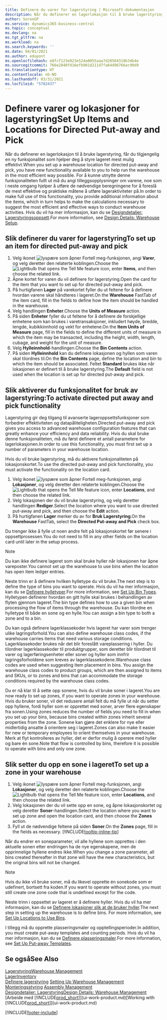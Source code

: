 ```yaml
---
title: Definere du varer for lagerstyring | Microsoft-dokumentasjon
description: Når du definerer en lagerlokasjon til å bruke lagerstyring, får du tilgjengelig en ny funksjonalitet som hjelper deg å styre lageret mest mulig effektivt.
author: SorenGP
ms.service: dynamics365-business-central
ms.topic: conceptual
ms.devlang: na
ms.tgt_pltfrm: na
ms.workload: na
ms.search.keywords: ''
ms.date: 04/01/2021
ms.author: edupont
ms.openlocfilehash: e8fcf123e923e524a0055aaa7d20504318b34b4e
ms.sourcegitcommit: 766e2840fd16efb901d211d7fa64d96766ac99d9
ms.translationtype: HT
ms.contentlocale: nb-NO
ms.lasthandoff: 03/31/2021
ms.locfileid: "5782437"
---
```

# <a name="set-up-items-and-locations-for-directed-put-away-and-pick"></a><span data-ttu-id="83169-103">Definere varer og lokasjoner for lagerstyring</span><span class="sxs-lookup"><span data-stu-id="83169-103">Set Up Items and Locations for Directed Put-away and Pick</span></span>
<span data-ttu-id="83169-104">Når du definerer en lagerlokasjon til å bruke lagerstyring, får du tilgjengelig en ny funksjonalitet som hjelper deg å styre lageret mest mulig effektivt.</span><span class="sxs-lookup"><span data-stu-id="83169-104">When you set up a warehouse location for directed put-away and pick, you have new functionality available to you to help run the warehouse in the most efficient way possible.</span></span> <span data-ttu-id="83169-105">For å kunne utnytte denne funksjonaliteten fullt ut må du angi tilleggsopplysninger om varene, noe som i neste omgang hjelper å utføre de nødvendige beregningene for å foreslå de mest effektive og praktiske måtene å utføre lageraktiviteter på.</span><span class="sxs-lookup"><span data-stu-id="83169-105">In order to make full use of this functionality, you provide additional information about the items, which in turn helps to make the calculations necessary to suggest the most efficient and effective ways to conduct warehouse activities.</span></span> <span data-ttu-id="83169-106">Hvis du vil ha mer informasjon, kan du se [Designdetaljer: Lagerstyringsoppsett](design-details-warehouse-setup.md).</span><span class="sxs-lookup"><span data-stu-id="83169-106">For more information, see [Design Details: Warehouse Setup](design-details-warehouse-setup.md).</span></span>

## <a name="to-set-up-an-item-for-directed-put-away-and-pick"></a><span data-ttu-id="83169-107">Slik definerer du varer for lagerstyring</span><span class="sxs-lookup"><span data-stu-id="83169-107">To set up an item for directed put-away and pick</span></span>  
1.  <span data-ttu-id="83169-108">Velg ikonet ![lyspære som åpner Fortell meg-funksjonen](media/ui-search/search_small.png "Fortell hva du vil gjøre"), angi **Varer**, og velg deretter den relaterte koblingen.</span><span class="sxs-lookup"><span data-stu-id="83169-108">Choose the ![Lightbulb that opens the Tell Me feature](media/ui-search/search_small.png "Tell me what you want to do") icon, enter **Items**, and then choose the related link.</span></span>  
2.  <span data-ttu-id="83169-109">Åpne kortet for varen du vil definere for lagerstyring.</span><span class="sxs-lookup"><span data-stu-id="83169-109">Open the card for the item that you want to set up for directed put-away and pick.</span></span>
3. <span data-ttu-id="83169-110">På hurtigfanen **Lager** på varekortet fyller du ut feltene for å definere hvordan varene skal håndteres i lageret.</span><span class="sxs-lookup"><span data-stu-id="83169-110">On the **Warehouse** FastTab of the item card, fill in the fields to define how the item should be handled in the warehouse.</span></span>  
4.  <span data-ttu-id="83169-111">Velg handlingen **Enheter**.</span><span class="sxs-lookup"><span data-stu-id="83169-111">Choose the **Units of Measure** action.</span></span>
5. <span data-ttu-id="83169-112">På siden **Enheter** fyller du ut feltene for å definere de forskjellige enhetene som kan brukes i varetransaksjoner, inkludert høyde, bredde, lengde, kubikkinnhold og vekt for enhetene.</span><span class="sxs-lookup"><span data-stu-id="83169-112">On the **Item Units of Measure** page, fill in the fields to define the different units of measure in which the item may be transacted, including the height, width, length, cubage, and weight for the unit of measure.</span></span>
6. <span data-ttu-id="83169-113">Velg **Hylleinnhold**-handlingen.</span><span class="sxs-lookup"><span data-stu-id="83169-113">Choose the **Bin Contents** action.</span></span>
7. <span data-ttu-id="83169-114">På siden **Hylleinnhold** kan du definere lokasjonen og hyllen som varen skal tilordnes til.</span><span class="sxs-lookup"><span data-stu-id="83169-114">On the **Bin Contents** page, define the location and bin to which the item should be associated.</span></span> <span data-ttu-id="83169-115">Feltet **Standard** brukes ikke når lokasjonen er definert til å bruke lagerstyring.</span><span class="sxs-lookup"><span data-stu-id="83169-115">The **Default** field is not used when the location is set up for directed put-away and pick.</span></span>  

## <a name="to-activate-directed-put-away-and-pick-functionality"></a><span data-ttu-id="83169-116">Slik aktiverer du funksjonalitet for bruk av lagerstyring:</span><span class="sxs-lookup"><span data-stu-id="83169-116">To activate directed put away and pick functionality</span></span>  
<span data-ttu-id="83169-117">Lagerstyring gir deg tilgang til avanserte lageroppsettsfunksjoner som forbedrer effektiviteten og datapåliteligheten.</span><span class="sxs-lookup"><span data-stu-id="83169-117">Directed put-away and pick gives you access to advanced warehouse configuration features that can greatly enhance your efficiency and data reliability.</span></span> <span data-ttu-id="83169-118">Hvis du skal bruke denne funksjonaliteten, må du først definere et antall parametere for lagerlokasjonen.</span><span class="sxs-lookup"><span data-stu-id="83169-118">In order to use this functionality, you must first set up a number of parameters in your warehouse location.</span></span>  

<span data-ttu-id="83169-119">Hvis du vil bruke lagerstyring, må du aktivere funksjonaliteten på lokasjonskortet.</span><span class="sxs-lookup"><span data-stu-id="83169-119">To use the directed put-away and pick functionality, you must activate the functionality on the location card.</span></span>    
1.  <span data-ttu-id="83169-120">Velg ikonet ![lyspære som åpner Fortell meg-funksjonen](media/ui-search/search_small.png "Fortell hva du vil gjøre"), angi **Lokasjoner**, og velg deretter den relaterte koblingen.</span><span class="sxs-lookup"><span data-stu-id="83169-120">Choose the ![Lightbulb that opens the Tell Me feature](media/ui-search/search_small.png "Tell me what you want to do") icon, enter **Locations**, and then choose the related link.</span></span>  
2.  <span data-ttu-id="83169-121">Velg lokasjonen der du vil bruke lagerstyring, og velg deretter handlingen **Rediger**.</span><span class="sxs-lookup"><span data-stu-id="83169-121">Select the location where you want to use directed put-away and pick, and then choose the **Edit** action.</span></span>  
3.  <span data-ttu-id="83169-122">På hurtigfanen **Lager** merker du av for **Bruk Lagerstyring**.</span><span class="sxs-lookup"><span data-stu-id="83169-122">On the **Warehouse** FastTab, select the **Directed Put-away and Pick** check box.</span></span>  

<span data-ttu-id="83169-123">Du trenger ikke å fylle ut noen andre felt på lokasjonskortet før senere i oppsettprosessen.</span><span class="sxs-lookup"><span data-stu-id="83169-123">You do not need to fill in any other fields on the location card until later in the setup process.</span></span>  

> [!NOTE]  
>  <span data-ttu-id="83169-124">Du kan ikke definere lageret som skal bruke hyller når lokasjonen har åpne vareposter.</span><span class="sxs-lookup"><span data-stu-id="83169-124">You cannot set up the warehouse to use bins when the location has open item ledger entries.</span></span>  

<span data-ttu-id="83169-125">Neste trinn er å definere hvilken hylletype du vil bruke.</span><span class="sxs-lookup"><span data-stu-id="83169-125">The next step is to define the type of bins you want to operate.</span></span> <span data-ttu-id="83169-126">Hvis du vil ha mer informasjon, kan du se [Definere hylletyper](warehouse-how-to-set-up-bin-types.md).</span><span class="sxs-lookup"><span data-stu-id="83169-126">For more information, see [Set Up Bin Types](warehouse-how-to-set-up-bin-types.md).</span></span> <span data-ttu-id="83169-127">Hylletypen definerer hvordan en gitt hylle skal brukes i behandlingen av flyten gjennom lageret.</span><span class="sxs-lookup"><span data-stu-id="83169-127">The bin type defines how to use a given bin when processing the flow of items through the warehouse.</span></span> <span data-ttu-id="83169-128">Du kan tilordne en hylletype til både en sone og en hylle.</span><span class="sxs-lookup"><span data-stu-id="83169-128">You can assign a bin type to both a zone and to a bin.</span></span>  

<span data-ttu-id="83169-129">Du kan også definere lagerklassekoder hvis lageret har varer som trenger ulike lagringsforhold.</span><span class="sxs-lookup"><span data-stu-id="83169-129">You can also define warehouse class codes, if the warehouse carries items that need various storage conditions.</span></span> <span data-ttu-id="83169-130">Lagerklassekoder brukes når det blir foreslått vareplassering i hyller. Du tilordner lagerklassekoder til produktgrupper, som deretter blir tilordnet til varer og lagerføringsenheter eller soner og hyller som innfrir lagringsforholdene som kreves av lagerklassekodene.</span><span class="sxs-lookup"><span data-stu-id="83169-130">Warehouse class codes are used when suggesting item placement in bins. You assign the warehouse class codes to product groups, which are then assigned to items and SKUs, or to zones and bins that can accommodate the storage conditions required by the warehouse class codes.</span></span>  

<span data-ttu-id="83169-131">Du er nå klar til å sette opp sonene, hvis du vil bruke soner i lageret.</span><span class="sxs-lookup"><span data-stu-id="83169-131">You are now ready to set up zones, if you want to operate zones in your warehouse.</span></span> <span data-ttu-id="83169-132">Hvis du bruker soner, vil det redusere antall felt du må fylle ut når du setter opp hyllene, fordi hyller som er opprettet med soner, arver flere egenskaper fra sonen.</span><span class="sxs-lookup"><span data-stu-id="83169-132">Using zones reduces the number of fields you need to fill in when you set up your bins, because bins created within zones inherit several properties from the zone.</span></span> <span data-ttu-id="83169-133">Sonene kan gjøre det enklere for nye eller midlertidig ansatte å orientere seg i lageret.</span><span class="sxs-lookup"><span data-stu-id="83169-133">Zones can also make it easier for new or temporary employees to orient themselves in your warehouse.</span></span> <span data-ttu-id="83169-134">Merk at flyt kontrolleres av hyller, det er derfor mulig å operere med hyller og bare én sone.</span><span class="sxs-lookup"><span data-stu-id="83169-134">Note that flow is controlled by bins, therefore it is possible to operate with bins and only one zone.</span></span>  

## <a name="to-set-up-a-zone-in-your-warehouse"></a><span data-ttu-id="83169-135">Slik setter du opp en sone i lageret</span><span class="sxs-lookup"><span data-stu-id="83169-135">To set up a zone in your warehouse</span></span>  
1.  <span data-ttu-id="83169-136">Velg ikonet ![lyspære som åpner Fortell meg-funksjonen](media/ui-search/search_small.png "Fortell hva du vil gjøre"), angi **Lokasjoner**, og velg deretter den relaterte koblingen.</span><span class="sxs-lookup"><span data-stu-id="83169-136">Choose the ![Lightbulb that opens the Tell Me feature](media/ui-search/search_small.png "Tell me what you want to do") icon, enter **Locations**, and then choose the related link.</span></span>  
2.  <span data-ttu-id="83169-137">Velg lokasjonen der du vil sette opp en sone, og åpne lokasjonskortet og velg deretter **Soner**-handlingen.</span><span class="sxs-lookup"><span data-stu-id="83169-137">Select the location where you want to set up zone and open the location card, and then choose the **Zones** action.</span></span>  
3.  <span data-ttu-id="83169-138">Fyll ut de nødvendige feltene på siden **Soner**.</span><span class="sxs-lookup"><span data-stu-id="83169-138">On the **Zones** page, fill in the fields as necessary.</span></span> [!INCLUDE[tooltip-inline-tip](includes/tooltip-inline-tip_md.md)]  

<span data-ttu-id="83169-139">Når du endrer en soneparameter, vil alle hyllene som opprettes i den aktuelle sonen etter endringen ha de nye egenskapene, men de opprinnelige hyllene endres ikke.</span><span class="sxs-lookup"><span data-stu-id="83169-139">When you change a zone parameter, all bins created thereafter in that zone will have the new characteristics, but the original bins will not be changed.</span></span>  

> [!NOTE]  
>  <span data-ttu-id="83169-140">Hvis du ikke vil bruke soner, må du likevel opprette én sonekode som er udefinert, bortsett fra koden.</span><span class="sxs-lookup"><span data-stu-id="83169-140">If you want to operate without zones, you must still create one zone code that is undefined except for the code.</span></span>  

<span data-ttu-id="83169-141">Neste trinn i oppsettet av lageret er å definere hyller. Hvis du vil ha mer informasjon, kan du se [Definere lokasjoner slik at de bruker hyller](warehouse-how-to-set-up-locations-to-use-bins.md).</span><span class="sxs-lookup"><span data-stu-id="83169-141">The next step in setting up the warehouse is to define bins. For more information, see [Set Up Locations to Use Bins](warehouse-how-to-set-up-locations-to-use-bins.md).</span></span>  

<span data-ttu-id="83169-142">I tillegg må du opprette plasseringsmaler og opptellingsperioder.</span><span class="sxs-lookup"><span data-stu-id="83169-142">In addition, you must create put-away templates and counting periods.</span></span> <span data-ttu-id="83169-143">Hvis du vil ha mer informasjon, kan du se [Definere plasseringsmaler](warehouse-how-to-set-up-put-away-templates.md).</span><span class="sxs-lookup"><span data-stu-id="83169-143">For more information, see [Set Up Put-away Templates](warehouse-how-to-set-up-put-away-templates.md).</span></span>  

## <a name="see-also"></a><span data-ttu-id="83169-144">Se også</span><span class="sxs-lookup"><span data-stu-id="83169-144">See Also</span></span>  
[<span data-ttu-id="83169-145">Lagerstyring</span><span class="sxs-lookup"><span data-stu-id="83169-145">Warehouse Management</span></span>](warehouse-manage-warehouse.md)  
[<span data-ttu-id="83169-146">Lager</span><span class="sxs-lookup"><span data-stu-id="83169-146">Inventory</span></span>](inventory-manage-inventory.md)  
<span data-ttu-id="83169-147">[Definere lagerstyring](warehouse-setup-warehouse.md)   </span><span class="sxs-lookup"><span data-stu-id="83169-147">[Setting Up Warehouse Management](warehouse-setup-warehouse.md)   </span></span>  
<span data-ttu-id="83169-148">[Monteringsstyring](assembly-assemble-items.md)  </span><span class="sxs-lookup"><span data-stu-id="83169-148">[Assembly Management](assembly-assemble-items.md)  </span></span>  
[<span data-ttu-id="83169-149">Designdetaljer: Lagerstyring</span><span class="sxs-lookup"><span data-stu-id="83169-149">Design Details: Warehouse Management</span></span>](design-details-warehouse-management.md)  
<span data-ttu-id="83169-150">[Arbeide med [!INCLUDE[prod_short](includes/prod_short.md)]](ui-work-product.md)</span><span class="sxs-lookup"><span data-stu-id="83169-150">[Working with [!INCLUDE[prod_short](includes/prod_short.md)]](ui-work-product.md)</span></span>  


[!INCLUDE[footer-include](includes/footer-banner.md)]